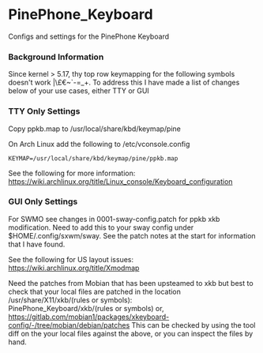 # PinePhone_Keyboard

Configs and settings for the PinePhone Keyboard

### Background Information

Since kernel > 5.17, thy top row keymapping for the following symbols doesn't work |\£€~`-=_+. To address this I have made a list of changes below of your use cases, either TTY or GUI 

### TTY Only Settings
Copy ppkb.map to /usr/local/share/kbd/keymap/pine

On Arch Linux add the following to /etc/vconsole.config
```
KEYMAP=/usr/local/share/kbd/keymap/pine/ppkb.map
```
See the following for more information:
https://wiki.archlinux.org/title/Linux_console/Keyboard_configuration

### GUI Only Settings
For SWMO see changes in 0001-sway-config.patch for ppkb xkb modification. Need to add this to your sway config under $HOME/.config/sxwm/sway. See the patch notes at the start for information that I have found.

See the following for US layout issues:
https://wiki.archlinux.org/title/Xmodmap

Need the patches from Mobian that has been upsteamed to xkb but best to check that your local files are patched in the location /usr/share/X11/xkb/(rules or symbols):  
PinePhone_Keyboard/xkb/(rules or symbols) or,  
https://gitlab.com/mobian1/packages/xkeyboard-config/-/tree/mobian/debian/patches
This can be checked by using the tool diff on the your local files against the above, or you can inspect the files by hand.

